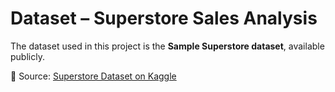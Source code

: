 # Dataset – Superstore Sales Analysis

The dataset used in this project is the **Sample Superstore dataset**, available publicly.

📌 Source: [Superstore Dataset on Kaggle](https://www.kaggle.com/datasets/vivek468/superstore-dataset-final?resource=download)
